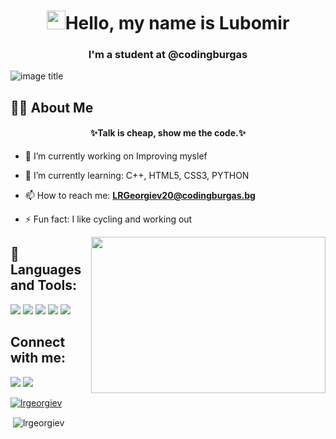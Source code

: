 

<h1 align="center"> <img src="https://raw.githubusercontent.com/MartinHeinz/MartinHeinz/master/wave.gif" width="30px">Hello, my name is Lubomir</h1>
<h3 align="center">I'm a student at @codingburgas</h3>

![image title](https://rushter.com/counter.svg)
## 🙋‍♂️ About Me
<h4 align="center">✨Talk is cheap, show me the code.✨</h4>

- 🔭 I’m currently working on Improving myslef

- 🌱 I’m currently learning: C++, HTML5, CSS3, PYTHON

- 📫 How to reach me: **LRGeorgiev20@codingburgas.bg**

- ⚡ Fun fact: I like cycling and working out

<img align="right" height="250" width="375" alt="" src="https://media.giphy.com/media/1C8bHHJturSx2/giphy.gif" />

## 🚀 Languages and Tools:

<p align="left"> 
	<a> <img src="https://img.icons8.com/ios-filled/50/4a90e2/c-plus-plus-logo.png"/> </a> 
	<a> <img src="https://img.icons8.com/ios-filled/50/fa314a/html-5--v1.png"/> </a> 
	<a> <img src="https://img.icons8.com/color/48/000000/css3.png"/> </a> 
    <a> <img src="https://img.icons8.com/color/48/000000/python.png"/> </a> 
	<img src="https://img.icons8.com/color/48/000000/visual-studio-code-2019.png"/>
	
 
<br/>
	


## Connect with me:


<a href = "https://www.instagram.com/_lubomir_georgiev_/"><img src="https://img.icons8.com/fluent/48/000000/instagram-new.png"/></a>
<a href = "https://www.facebook.com/profile.php?id=100006754368003"><img src="https://img.icons8.com/color/48/000000/facebook-new.png"/>


</p>



<p align="left"> <a href="https://github.com/ryo-ma/github-profile-trophy"><img src="https://github-profile-trophy.vercel.app/?username=lrgeorgiev" alt="lrgeorgiev" /></a> </p>




<p>&nbsp;<img align="center" src="https://github-readme-stats.vercel.app/api?username=lrgeorgiev&show_icons=true&locale=en" alt="lrgeorgiev" /></p>
